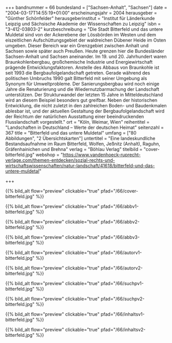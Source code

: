 +++
bandnummer = 66
bundesland = ["Sachsen-Anhalt", "Sachsen"]
date = "2004-03-17T14:55:19+01:00"
erscheinungsjahr = 2004
herausgeber = "Günther Schönfelder"
herausgeberinstitut = "Institut für Länderkunde Leipzig und Sächsische Akademie der Wissenschaften zu Leipzig"
isbn = "3-412-03803-2"
kurzbeschreibung = "Die Stadt Bitterfeld und das untere Muldetal sind von der Ackerebene der Lössbörden im Westen und dem eiszeitlichen Aufschüttungsgebiet der waldreichen Dübener Heide im Osten umgeben. Dieser Bereich war ein Grenzgebiet zwischen Anhalt und Sachsen sowie später auch Preußen. Heute grenzen hier die Bundesländer Sachsen-Anhalt und Sachsen aneinander. Im 19. und 20. Jahrhundert waren Braunkohlenbergbau, großchemische Industrie und Energiewirtschaft prägende Entwicklungsfaktoren. Anstelle des Abbaus von Braunkohle ist seit 1993 die Bergbaufolgelandschaft getreten. Gerade während des politischen Umbruchs 1990 galt Bitterfeld mit seiner Umgebung als Synonym für Umweltprobleme. Der Sanierungsbergbau wird noch einige Jahre die Renaturierung und die Wiedernutzbarmachung der Landschaft unterstützen. Der Strukturwandel der letzten 15 Jahre in Mitteldeutschland wird an diesem Beispiel besonders gut greifbar. Neben der historischen Entwicklung, die nicht zuletzt in den zahlreichen Boden- und Baudenkmalen ablesbar ist, und der aktuellen Gestaltung der Bergbaufolgelandschaft wird der Reichtum der natürlichen Ausstattung einer beeindruckenden Flusslandschaft vorgestellt."
ort = "Köln, Weimar, Wien"
reihentitel = "Landschaften in Deutschland – Werte der deutschen Heimat"
seitenzahl = 367
title = "Bitterfeld und das untere Muldetal"
umfang = ["80 Abbildungen", "2 Übersichtskarten"]
untertitel = "Eine landeskundliche Bestandsaufnahme im Raum Bitterfeld, Wolfen, Jeßnitz (Anhalt), Raguhn, Gräfenhainichen und Brehna"
verlag = "Böhlau Verlag"
titelbild = "cover-bitterfeld.jpg"
webshop = "https://www.vandenhoeck-ruprecht-verlage.com/themen-entdecken/sozial-rechts-und-wirtschaftswissenschaften/natur-landschaft/41618/bitterfeld-und-das-untere-muldetal"

+++

{{% bild_alt flow="preview" clickable="true" pfad="/66/cover-bitterfeld.jpg"   %}}

{{% bild_alt flow="preview" clickable="true" pfad="/66/abbv1-bitterfeld.jpg"   %}}

{{% bild_alt flow="preview" clickable="true" pfad="/66/abbv2-bitterfeld.jpg"   %}}

{{% bild_alt flow="preview" clickable="true" pfad="/66/abbv3-bitterfeld.jpg"   %}}

{{% bild_alt flow="preview" clickable="true" pfad="/66/autorv1-bitterfeld.jpg"   %}}

{{% bild_alt flow="preview" clickable="true" pfad="/66/autorv2-bitterfeld.jpg"   %}}

{{% bild_alt flow="preview" clickable="true" pfad="/66/suchpv1-bitterfeld.jpg"   %}}

{{% bild_alt flow="preview" clickable="true" pfad="/66/suchpv2-bitterfeld.jpg"   %}}

{{% bild_alt flow="preview" clickable="true" pfad="/66/inhaltsv1-bitterfeld.jpg"   %}}

{{% bild_alt flow="preview" clickable="true" pfad="/66/inhaltsv2-bitterfeld.jpg"   %}}
